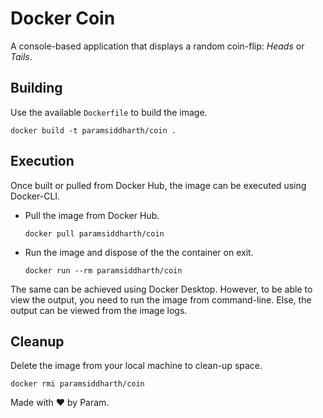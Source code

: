# Docker Coin
A console-based application that displays a random coin-flip: _Heads_ or _Tails_.

## Building
Use the available `Dockerfile` to build the image.
```
docker build -t paramsiddharth/coin .
```

## Execution
Once built or pulled from Docker Hub, the image can be executed using Docker-CLI.
- Pull the image from Docker Hub.
  ```
  docker pull paramsiddharth/coin
  ```
- Run the image and dispose of the the container on exit.
  ```
  docker run --rm paramsiddharth/coin
  ```
The same can be achieved using Docker Desktop. However, to be able to view the output, you need to run the image from command-line. Else, the output can be viewed from the image logs.

## Cleanup
Delete the image from your local machine to clean-up space.
```
docker rmi paramsiddharth/coin
```

Made with ❤ by Param.
